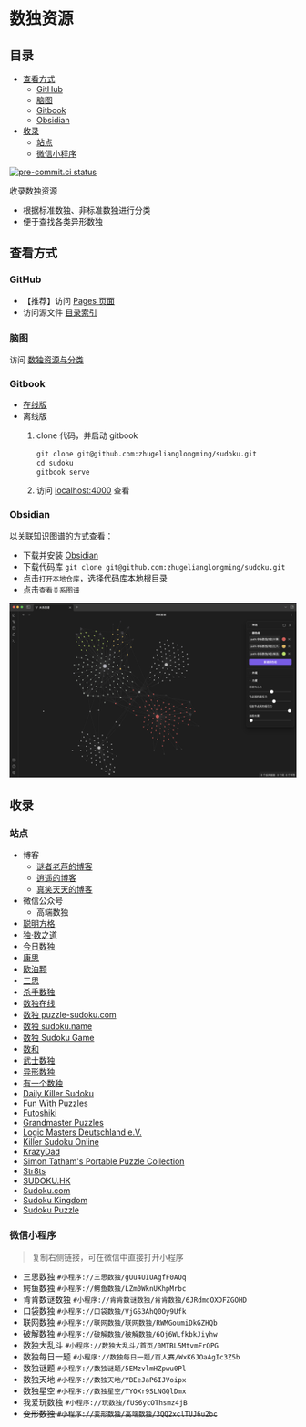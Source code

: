 # 数独资源
<!-- START doctoc generated TOC please keep comment here to allow auto update -->
<!-- DON'T EDIT THIS SECTION, INSTEAD RE-RUN doctoc TO UPDATE -->
## 目录

- [查看方式](#%E6%9F%A5%E7%9C%8B%E6%96%B9%E5%BC%8F)
  - [GitHub](#github)
  - [脑图](#%E8%84%91%E5%9B%BE)
  - [Gitbook](#gitbook)
  - [Obsidian](#obsidian)
- [收录](#%E6%94%B6%E5%BD%95)
  - [站点](#%E7%AB%99%E7%82%B9)
  - [微信小程序](#%E5%BE%AE%E4%BF%A1%E5%B0%8F%E7%A8%8B%E5%BA%8F)

<!-- END doctoc generated TOC please keep comment here to allow auto update -->

[![pre-commit.ci status](https://results.pre-commit.ci/badge/github/zhugelianglongming/sudoku/main.svg)](https://results.pre-commit.ci/latest/github/zhugelianglongming/sudoku/main)

收录数独资源

- 根据标准数独、非标准数独进行分类
- 便于查找各类异形数独

## 查看方式

### GitHub

- 【推荐】访问 [Pages 页面](https://zhugelianglongming.github.io/sudoku/)
- 访问源文件 [目录索引](SUMMARY.md)

### 脑图

访问 [数独资源与分类](http://naotu.baidu.com/file/825e8b6bb24556bf904887a36158afcd?token=2739364acfe6d714)

### Gitbook

- [在线版](https://zhugelianglongming.gitbook.io/shu-du/)
- 离线版
    1. clone 代码，并启动 gitbook

        ```shell
        git clone git@github.com:zhugelianglongming/sudoku.git
        cd sudoku
        gitbook serve
        ```

    2. 访问 [localhost:4000](http://localhost:4000) 查看

### Obsidian

以关联知识图谱的方式查看：

- 下载并安装 [Obsidian](https://obsidian.md/)
- 下载代码库 `git clone git@github.com:zhugelianglongming/sudoku.git`
- 点击`打开本地仓库`，选择代码库本地根目录
- 点击`查看关系图谱`

![数独题型关系图谱](images/obsidian.png)

## 收录

### 站点

- 博客
  - [谜者老芦的博客](http://blog.sina.com.cn/u/1752936301)
  - [逍遥的博客](http://blog.sina.com.cn/iae3ng)
  - [真笑天天的博客](http://blog.sina.com.cn/zhenxiaott)
- 微信公众号
  - 高端数独
- [聪明方格](https://cn.newdoku.com/)
- [独·数之道](http://www.sudokufans.org.cn/)
- [今日数独](https://cn.sudoku.today/)
- [康思](https://www.conceptispuzzles.com/zh/index.aspx)
- [欧泊颗](https://p.oubk.com/)
- [三思](https://www.12634.com/)
- [杀手数独](https://cn.puzzle-killer-sudoku.com/)
- [数独在线](https://sudoku-cn.com/)
- [数独 puzzle-sudoku.com](https://cn.puzzle-sudoku.com/)
- [数独 sudoku.name](https://www.sudoku.name/index-cn.php)
- [数独 Sudoku Game](http://www.sudokugame.org/)
- [数和](https://cn.puzzle-kakuro.com/)
- [武士数独](https://cn.samuraisudoku.com/)
- [异形数独](https://cn.puzzle-jigsaw-sudoku.com/)
- [有一个数独](https://shudu.one/)
- [Daily Killer Sudoku](https://www.dailykillersudoku.com/)
- [Fun With Puzzles](https://www.funwithpuzzles.com/)
- [Futoshiki](https://cn.puzzle-futoshiki.com/)
- [Grandmaster Puzzles](https://www.gmpuzzles.com/)
- [Logic Masters Deutschland e.V.](https://logic-masters.de/)
- [Killer Sudoku Online](https://www.killersudokuonline.com/)
- [KrazyDad](https://krazydad.com/)
- [Simon Tatham's Portable Puzzle Collection](https://www.chiark.greenend.org.uk/~sgtatham/puzzles/)
- [Str8ts](https://www.str8ts.com/Main_Page)
- [SUDOKU.HK](https://sudoku.hk/)
- [Sudoku.com](https://sudoku.com/zh)
- [Sudoku Kingdom](https://sudokukingdom.com/)
- [Sudoku Puzzle](https://cn.sudokupuzzle.org/)

### 微信小程序

> 复制右侧链接，可在微信中直接打开小程序

- 三思数独 `#小程序://三思数独/gUu4UIUAgfF0AOq`
- 鳄鱼数独 `#小程序://鳄鱼数独/LZm0WknUKhpMrbc`
- 肯肯数谜数独 `#小程序://肯肯数谜数独/肯肯数独/6JRdmdOXDFZGOHD`
- 口袋数独 `#小程序://口袋数独/VjGS3AhQ0Oy9Ufk`
- 联网数独 `#小程序://联网数独/联网数独/RWMGoumiDkGZHQb`
- 破解数独 `#小程序://破解数独/破解数独/6Oj6WLfkbkJiyhw`
- 数独大乱斗 `#小程序://数独大乱斗/首页/0MTBL5MtvmFrQPG`
- 数独每日一题 `#小程序://数独每日一题/百人赛/WxK6JOaAgIc3Z5b`
- 数独谜题 `#小程序://数独谜题/5EMzvlmHZpwu0Pl`
- 数独天地 `#小程序://数独天地/YBEeJaP6IJVoipx`
- 数独星空 `#小程序://数独星空/TYOXr9SLNGQlDmx`
- 我爱玩数独 `#小程序://玩数独/fUS6ycOThsmz4jB`
- ~~变形数独 `#小程序://变形数独/高端数独/3QQ2xclTUJ6u2bc`~~
